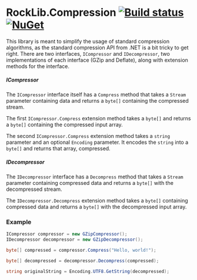 # RockLib.Compression [![Build status](https://ci.appveyor.com/api/projects/status/8ict9oe53r76vo1p?svg=true)](https://ci.appveyor.com/project/RockLib/rocklib-compression) [![NuGet](https://img.shields.io/nuget/vpre/RockLib.Compression.svg)](https://www.nuget.org/packages/RockLib.Compression)

This library is meant to simplify the usage of standard compression algorithms, as the standard compression API from .NET is a bit tricky to get right. There are two interfaces, `ICompressor` and `IDecompressor`, two implementations of each interface (GZip and Deflate), along with extension methods for the interface.
 
 ##### ICompressor
 
 The `ICompressor` interface itself has a `Compress` method that takes a `Stream` parameter containing data and returns a `byte[]` containing the compressed stream.
 
 The first `ICompressor.Compress` extension method takes a `byte[]` and returns a `byte[]` containing the compressed input array.
 
 The second `ICompressor.Compress` extension method takes a `string` parameter and an optional `Encoding` parameter. It encodes the `string` into a `byte[]` and returns that array, compressed.

##### IDecompressor

The `IDecompressor` interface has a `Decompress` method that takes a `Stream` parameter containing compressed data and returns a `byte[]` with the decompressed stream.

 The `IDecompressor.Decompress` extension method takes a `byte[]` containing compressed data and returns a `byte[]` with the decompressed input array.
 
 ### Example
 
 ```c#
 ICompressor compressor = new GZipCompressor();
 IDecompressor decompressor = new GZipDecompressor();
 
 byte[] compressed = compressor.Compress("Hello, world!"); 
 
 byte[] decompressed = decompressor.Decompress(compressed);
 
 string originalString = Encoding.UTF8.GetString(decompressed);
 ```
 
